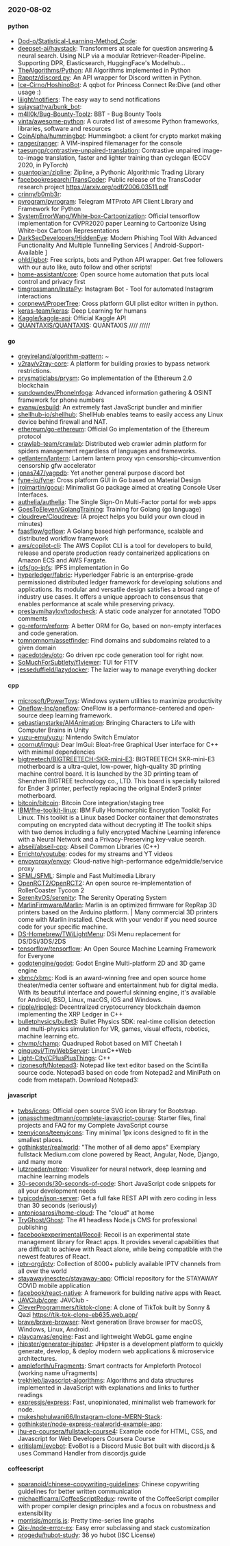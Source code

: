 ### 2020-08-02

#### python
* [Dod-o/Statistical-Learning-Method_Code](https://github.com/Dod-o/Statistical-Learning-Method_Code): 
* [deepset-ai/haystack](https://github.com/deepset-ai/haystack):  Transformers at scale for question answering & neural search. Using NLP via a modular Retriever-Reader-Pipeline. Supporting DPR, Elasticsearch, HuggingFace's Modelhub...
* [TheAlgorithms/Python](https://github.com/TheAlgorithms/Python): All Algorithms implemented in Python
* [Rapptz/discord.py](https://github.com/Rapptz/discord.py): An API wrapper for Discord written in Python.
* [Ice-Cirno/HoshinoBot](https://github.com/Ice-Cirno/HoshinoBot): A qqbot for Princess Connect Re:Dive (and other usage :)
* [liiight/notifiers](https://github.com/liiight/notifiers): The easy way to send notifications
* [sujaysathya/bunk_bot](https://github.com/sujaysathya/bunk_bot): 
* [m4ll0k/Bug-Bounty-Toolz](https://github.com/m4ll0k/Bug-Bounty-Toolz): BBT - Bug Bounty Tools
* [vinta/awesome-python](https://github.com/vinta/awesome-python): A curated list of awesome Python frameworks, libraries, software and resources
* [CoinAlpha/hummingbot](https://github.com/CoinAlpha/hummingbot): Hummingbot: a client for crypto market making
* [ranger/ranger](https://github.com/ranger/ranger): A VIM-inspired filemanager for the console
* [taesungp/contrastive-unpaired-translation](https://github.com/taesungp/contrastive-unpaired-translation): Contrastive unpaired image-to-image translation, faster and lighter training than cyclegan (ECCV 2020, in PyTorch)
* [quantopian/zipline](https://github.com/quantopian/zipline): Zipline, a Pythonic Algorithmic Trading Library
* [facebookresearch/TransCoder](https://github.com/facebookresearch/TransCoder): Public release of the TransCoder research project https://arxiv.org/pdf/2006.03511.pdf
* [crinny/b0mb3r](https://github.com/crinny/b0mb3r):    
* [pyrogram/pyrogram](https://github.com/pyrogram/pyrogram): Telegram MTProto API Client Library and Framework for Python
* [SystemErrorWang/White-box-Cartoonization](https://github.com/SystemErrorWang/White-box-Cartoonization): Official tensorflow implementation for CVPR2020 paper Learning to Cartoonize Using White-box Cartoon Representations
* [DarkSecDevelopers/HiddenEye](https://github.com/DarkSecDevelopers/HiddenEye): Modern Phishing Tool With Advanced Functionality And Multiple Tunnelling Services [ Android-Support-Available ]
* [ohld/igbot](https://github.com/ohld/igbot):  Free scripts, bots and Python API wrapper. Get free followers with our auto like, auto follow and other scripts!
* [home-assistant/core](https://github.com/home-assistant/core):  Open source home automation that puts local control and privacy first
* [timgrossmann/InstaPy](https://github.com/timgrossmann/InstaPy):  Instagram Bot - Tool for automated Instagram interactions
* [corpnewt/ProperTree](https://github.com/corpnewt/ProperTree): Cross platform GUI plist editor written in python.
* [keras-team/keras](https://github.com/keras-team/keras): Deep Learning for humans
* [Kaggle/kaggle-api](https://github.com/Kaggle/kaggle-api): Official Kaggle API
* [QUANTAXIS/QUANTAXIS](https://github.com/QUANTAXIS/QUANTAXIS): QUANTAXIS   //// ///// 

#### go
* [greyireland/algorithm-pattern](https://github.com/greyireland/algorithm-pattern): ~
* [v2ray/v2ray-core](https://github.com/v2ray/v2ray-core): A platform for building proxies to bypass network restrictions.
* [prysmaticlabs/prysm](https://github.com/prysmaticlabs/prysm): Go implementation of the Ethereum 2.0 blockchain
* [sundowndev/PhoneInfoga](https://github.com/sundowndev/PhoneInfoga): Advanced information gathering & OSINT framework for phone numbers
* [evanw/esbuild](https://github.com/evanw/esbuild): An extremely fast JavaScript bundler and minifier
* [shellhub-io/shellhub](https://github.com/shellhub-io/shellhub):  ShellHub enables teams to easily access any Linux device behind firewall and NAT.
* [ethereum/go-ethereum](https://github.com/ethereum/go-ethereum): Official Go implementation of the Ethereum protocol
* [crawlab-team/crawlab](https://github.com/crawlab-team/crawlab): Distributed web crawler admin platform for spiders management regardless of languages and frameworks. 
* [getlantern/lantern](https://github.com/getlantern/lantern): Lantern         lantern proxy vpn censorship-circumvention censorship gfw accelerator
* [jonas747/yagpdb](https://github.com/jonas747/yagpdb): Yet another general purpose discord bot
* [fyne-io/fyne](https://github.com/fyne-io/fyne): Cross platform GUI in Go based on Material Design
* [jroimartin/gocui](https://github.com/jroimartin/gocui): Minimalist Go package aimed at creating Console User Interfaces.
* [authelia/authelia](https://github.com/authelia/authelia): The Single Sign-On Multi-Factor portal for web apps
* [GoesToEleven/GolangTraining](https://github.com/GoesToEleven/GolangTraining): Training for Golang (go language)
* [cloudreve/Cloudreve](https://github.com/cloudreve/Cloudreve):  (A project helps you build your own cloud in minutes)
* [faasflow/goflow](https://github.com/faasflow/goflow): A Golang based high performance, scalable and distributed workflow framework
* [aws/copilot-cli](https://github.com/aws/copilot-cli): The AWS Copilot CLI is a tool for developers to build, release and operate production ready containerized applications on Amazon ECS and AWS Fargate.
* [ipfs/go-ipfs](https://github.com/ipfs/go-ipfs): IPFS implementation in Go
* [hyperledger/fabric](https://github.com/hyperledger/fabric): Hyperledger Fabric is an enterprise-grade permissioned distributed ledger framework for developing solutions and applications. Its modular and versatile design satisfies a broad range of industry use cases. It offers a unique approach to consensus that enables performance at scale while preserving privacy.
* [preslavmihaylov/todocheck](https://github.com/preslavmihaylov/todocheck): A static code analyzer for annotated TODO comments
* [go-reform/reform](https://github.com/go-reform/reform): A better ORM for Go, based on non-empty interfaces and code generation.
* [tomnomnom/assetfinder](https://github.com/tomnomnom/assetfinder): Find domains and subdomains related to a given domain
* [pacedotdev/oto](https://github.com/pacedotdev/oto): Go driven rpc code generation tool for right now.
* [SoMuchForSubtlety/f1viewer](https://github.com/SoMuchForSubtlety/f1viewer):  TUI for F1TV
* [jesseduffield/lazydocker](https://github.com/jesseduffield/lazydocker): The lazier way to manage everything docker

#### cpp
* [microsoft/PowerToys](https://github.com/microsoft/PowerToys): Windows system utilities to maximize productivity
* [Oneflow-Inc/oneflow](https://github.com/Oneflow-Inc/oneflow): OneFlow is a performance-centered and open-source deep learning framework.
* [sebastianstarke/AI4Animation](https://github.com/sebastianstarke/AI4Animation): Bringing Characters to Life with Computer Brains in Unity
* [yuzu-emu/yuzu](https://github.com/yuzu-emu/yuzu): Nintendo Switch Emulator
* [ocornut/imgui](https://github.com/ocornut/imgui): Dear ImGui: Bloat-free Graphical User interface for C++ with minimal dependencies
* [bigtreetech/BIGTREETECH-SKR-mini-E3](https://github.com/bigtreetech/BIGTREETECH-SKR-mini-E3): BIGTREETECH SKR-mini-E3 motherboard is a ultra-quiet, low-power, high-quality 3D printing machine control board. It is launched by the 3D printing team of Shenzhen BIGTREE technology co., LTD. This board is specially tailored for Ender 3 printer, perfectly replacing the original Ender3 printer motherboard.
* [bitcoin/bitcoin](https://github.com/bitcoin/bitcoin): Bitcoin Core integration/staging tree
* [IBM/fhe-toolkit-linux](https://github.com/IBM/fhe-toolkit-linux): IBM Fully Homomorphic Encryption Toolkit For Linux. This toolkit is a Linux based Docker container that demonstrates computing on encrypted data without decrypting it! The toolkit ships with two demos including a fully encrypted Machine Learning inference with a Neural Network and a Privacy-Preserving key-value search.
* [abseil/abseil-cpp](https://github.com/abseil/abseil-cpp): Abseil Common Libraries (C++)
* [Errichto/youtube](https://github.com/Errichto/youtube): codes for my streams and YT videos
* [envoyproxy/envoy](https://github.com/envoyproxy/envoy): Cloud-native high-performance edge/middle/service proxy
* [SFML/SFML](https://github.com/SFML/SFML): Simple and Fast Multimedia Library
* [OpenRCT2/OpenRCT2](https://github.com/OpenRCT2/OpenRCT2): An open source re-implementation of RollerCoaster Tycoon 2 
* [SerenityOS/serenity](https://github.com/SerenityOS/serenity): The Serenity Operating System 
* [MarlinFirmware/Marlin](https://github.com/MarlinFirmware/Marlin): Marlin is an optimized firmware for RepRap 3D printers based on the Arduino platform. | Many commercial 3D printers come with Marlin installed. Check with your vendor if you need source code for your specific machine.
* [DS-Homebrew/TWiLightMenu](https://github.com/DS-Homebrew/TWiLightMenu): DSi Menu replacement for DS/DSi/3DS/2DS
* [tensorflow/tensorflow](https://github.com/tensorflow/tensorflow): An Open Source Machine Learning Framework for Everyone
* [godotengine/godot](https://github.com/godotengine/godot): Godot Engine  Multi-platform 2D and 3D game engine
* [xbmc/xbmc](https://github.com/xbmc/xbmc): Kodi is an award-winning free and open source home theater/media center software and entertainment hub for digital media. With its beautiful interface and powerful skinning engine, it's available for Android, BSD, Linux, macOS, iOS and Windows.
* [ripple/rippled](https://github.com/ripple/rippled): Decentralized cryptocurrency blockchain daemon implementing the XRP Ledger in C++
* [bulletphysics/bullet3](https://github.com/bulletphysics/bullet3): Bullet Physics SDK: real-time collision detection and multi-physics simulation for VR, games, visual effects, robotics, machine learning etc.
* [chvmp/champ](https://github.com/chvmp/champ):  Quadruped Robot based on MIT Cheetah I
* [qinguoyi/TinyWebServer](https://github.com/qinguoyi/TinyWebServer):  LinuxC++Web
* [Light-City/CPlusPlusThings](https://github.com/Light-City/CPlusPlusThings): C++
* [rizonesoft/Notepad3](https://github.com/rizonesoft/Notepad3): Notepad like text editor based on the Scintilla source code. Notepad3 based on code from Notepad2 and MiniPath on code from metapath. Download Notepad3:

#### javascript
* [twbs/icons](https://github.com/twbs/icons): Official open source SVG icon library for Bootstrap.
* [jonasschmedtmann/complete-javascript-course](https://github.com/jonasschmedtmann/complete-javascript-course): Starter files, final projects and FAQ for my Complete JavaScript course
* [teenyicons/teenyicons](https://github.com/teenyicons/teenyicons): Tiny minimal 1px icons designed to fit in the smallest places.
* [gothinkster/realworld](https://github.com/gothinkster/realworld): "The mother of all demo apps"  Exemplary fullstack Medium.com clone powered by React, Angular, Node, Django, and many more 
* [lutzroeder/netron](https://github.com/lutzroeder/netron): Visualizer for neural network, deep learning and machine learning models
* [30-seconds/30-seconds-of-code](https://github.com/30-seconds/30-seconds-of-code): Short JavaScript code snippets for all your development needs
* [typicode/json-server](https://github.com/typicode/json-server): Get a full fake REST API with zero coding in less than 30 seconds (seriously)
* [antoniosarosi/home-cloud](https://github.com/antoniosarosi/home-cloud): The "cloud" at home
* [TryGhost/Ghost](https://github.com/TryGhost/Ghost):  The #1 headless Node.js CMS for professional publishing
* [facebookexperimental/Recoil](https://github.com/facebookexperimental/Recoil): Recoil is an experimental state management library for React apps. It provides several capabilities that are difficult to achieve with React alone, while being compatible with the newest features of React.
* [iptv-org/iptv](https://github.com/iptv-org/iptv): Collection of 8000+ publicly available IPTV channels from all over the world
* [stayawayinesctec/stayaway-app](https://github.com/stayawayinesctec/stayaway-app): Official repository for the STAYAWAY COVID mobile application
* [facebook/react-native](https://github.com/facebook/react-native): A framework for building native apps with React.
* [JAVClub/core](https://github.com/JAVClub/core):  JAVClub - 
* [CleverProgrammers/tiktok-clone](https://github.com/CleverProgrammers/tiktok-clone): A clone of TikTok built by Sonny & Qazi  https://tik-tok-clone-eb635.web.app/
* [brave/brave-browser](https://github.com/brave/brave-browser): Next generation Brave browser for macOS, Windows, Linux, Android.
* [playcanvas/engine](https://github.com/playcanvas/engine): Fast and lightweight WebGL game engine
* [jhipster/generator-jhipster](https://github.com/jhipster/generator-jhipster): JHipster is a development platform to quickly generate, develop, & deploy modern web applications & microservice architectures.
* [ampleforth/uFragments](https://github.com/ampleforth/uFragments): Smart contracts for Ampleforth Protocol (working name uFragments)
* [trekhleb/javascript-algorithms](https://github.com/trekhleb/javascript-algorithms):  Algorithms and data structures implemented in JavaScript with explanations and links to further readings
* [expressjs/express](https://github.com/expressjs/express): Fast, unopinionated, minimalist web framework for node.
* [mukeshphulwani66/Instagram-clone-MERN-Stack](https://github.com/mukeshphulwani66/Instagram-clone-MERN-Stack): 
* [gothinkster/node-express-realworld-example-app](https://github.com/gothinkster/node-express-realworld-example-app): 
* [jhu-ep-coursera/fullstack-course4](https://github.com/jhu-ep-coursera/fullstack-course4): Example code for HTML, CSS, and Javascript for Web Developers Coursera Course
* [eritislami/evobot](https://github.com/eritislami/evobot):  EvoBot is a Discord Music Bot built with discord.js & uses Command Handler from discordjs.guide

#### coffeescript
* [sparanoid/chinese-copywriting-guidelines](https://github.com/sparanoid/chinese-copywriting-guidelines): Chinese copywriting guidelines for better written communication
* [michaelficarra/CoffeeScriptRedux](https://github.com/michaelficarra/CoffeeScriptRedux):  rewrite of the CoffeeScript compiler with proper compiler design principles and a focus on robustness and extensibility
* [morrisjs/morris.js](https://github.com/morrisjs/morris.js): Pretty time-series line graphs
* [Qix-/node-error-ex](https://github.com/Qix-/node-error-ex): Easy error subclassing and stack customization
* [progedu/hubot-study](https://github.com/progedu/hubot-study): 36 yo hubot  (ISC License)
